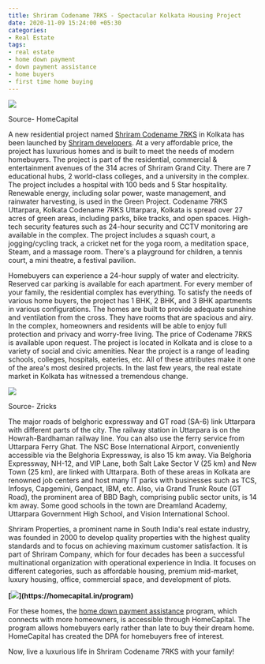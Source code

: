```yaml
---
title: Shriram Codename 7RKS - Spectacular Kolkata Housing Project
date: 2020-11-09 15:24:00 +05:30
categories:
- Real Estate
tags:
- real estate
- home down payment
- down payment assistance
- home buyers
- first time home buying
---
```


**[![](https://lh4.googleusercontent.com/FCl9AAGpmAe-ZXolgDZYwryGg1fET5corL3gsqfxTUCAdSqZGvLmhTfv0XW5chpWmfqcBTaFrCH6Vl4TUviJjIC5RnCAXZmQhntUk6AKXLBMJmTjCoAE-sJyeL0sJ0pIuepjiff1)](https://homecapital.in/property/732/shriram-codename-7-rks-2-bhk)**

Source- HomeCapital

A new residential project named [Shriram Codename 7RKS](https://homecapital.in/property/732/shriram-codename-7-rks-2-bhk) in Kolkata has been launched by [Shriram developers](https://homecapital.in/offering/developer/shriram). At a very affordable price, the project has luxurious homes and is built to meet the needs of modern homebuyers. The project is part of the residential, commercial & entertainment avenues of the 314 acres of Shriram Grand City. There are 7 educational hubs, 2 world-class colleges, and a university in the complex. The project includes a hospital with 100 beds and 5 Star hospitality. Renewable energy, including solar power, waste management, and rainwater harvesting, is used in the Green Project. Codename 7RKS Uttarpara, Kolkata Codename 7RKS Uttarpara, Kolkata is spread over 27 acres of green areas, including parks, bike tracks, and open spaces. High-tech security features such as 24-hour security and CCTV monitoring are available in the complex. The project includes a squash court, a jogging/cycling track, a cricket net for the yoga room, a meditation space, Steam, and a massage room. There's a playground for children, a tennis court, a mini theatre, a festival pavilion.

Homebuyers can experience a 24-hour supply of water and electricity. Reserved car parking is available for each apartment. For every member of your family, the residential complex has everything. To satisfy the needs of various home buyers, the project has 1 BHK, 2 BHK, and 3 BHK apartments in various configurations. The homes are built to provide adequate sunshine and ventilation from the cross. They have rooms that are spacious and airy. In the complex, homeowners and residents will be able to enjoy full protection and privacy and worry-free living. The price of Codename 7RKS is available upon request. The project is located in Kolkata and is close to a variety of social and civic amenities. Near the project is a range of leading schools, colleges, hospitals, eateries, etc. All of these attributes make it one of the area's most desired projects. In the last few years, the real estate market in Kolkata has witnessed a tremendous change.

**![](https://lh4.googleusercontent.com/EhgEIUxb-mgZgtcSnYcpq428vLbAtO2aFX271jJBzg1oHvWVJ2K9lOejFAmyFU7VJlobEWpvZgpvBq3iyZbAPNiJScQMtaHJT8c_J07LzgvqZv00aA8Rhdccoj486NBmnAYbdSjN)**

Source- Zricks

The major roads of belghoric expressway and GT road (SA-6) link Uttarpara with different parts of the city. The railway station in Uttarpara is on the Howrah-Bardhaman railway line. You can also use the ferry service from Uttarpara Ferry Ghat. The NSC Bose International Airport, conveniently accessible via the Belghoria Expressway, is also 15 km away. Via Belghoria Expressway, NH-12, and VIP Lane, both Salt Lake Sector V (25 km) and New Town (25 km), are linked with Uttarpara. Both of these areas in Kolkata are renowned job centers and host many IT parks with businesses such as TCS, Infosys, Capgemini, Genpact, IBM, etc. Also, via Grand Trunk Route (GT Road), the prominent area of BBD Bagh, comprising public sector units, is 14 km away. Some good schools in the town are Dreamland Academy, Uttarpara Government High School, and Vision International School.

Shriram Properties, a prominent name in South India's real estate industry, was founded in 2000 to develop quality properties with the highest quality standards and to focus on achieving maximum customer satisfaction. It is part of Shriram Company, which for four decades has been a successful multinational organization with operational experience in India. It focuses on different categories, such as affordable housing, premium mid-market, luxury housing, office, commercial space, and development of plots.

**[![](https://lh3.googleusercontent.com/gxFY8bBFAZndGHzlkJhYpFjcVhW6WreW2zzZA7bptcx8mFyHaUs0g-CeyuQ9vXlgkxEw9-Oakrzaws9X6a6971ItoUdnvz_QX6yLmVu3C5gmZDn0V-q5LNNSDDP3UQ0_Nk7U5Sy_)](https://homecapital.in/program)**

For these homes, the [home down payment assistance](https://homecapital.in/offering) program, which connects with more homeowners, is accessible through HomeCapital. The program allows homebuyers early rather than late to buy their dream home. HomeCapital has created the DPA for homebuyers free of interest.

Now, live a luxurious life in Shriram Codename 7RKS with your family!